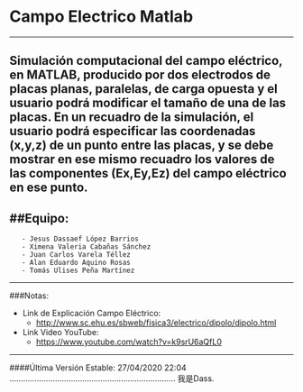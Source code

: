 # Campo Electrico Matlab
-------------------------
Simulación computacional del campo eléctrico, en MATLAB, producido por dos electrodos de placas planas, paralelas, de carga opuesta y el usuario podrá modificar el tamaño de una de las placas. 
En un recuadro de la simulación, el usuario podrá especificar las coordenadas (x,y,z) de un punto entre las placas, y se debe mostrar en ese mismo recuadro los valores de las componentes (Ex,Ey,Ez) del campo eléctrico en ese punto.
------------------------------------------------------------------------
##Equipo:
----------
       - Jesus Dassaef López Barrios
       - Ximena Valeria Cabañas Sánchez
       - Juan Carlos Varela Téllez
       - Alan Eduardo Aquino Rosas
       - Tomás Ulises Peña Martínez
-------------------------------------------------------------------------
###Notas:

   * Link de Explicación Campo Eléctrico:
       * http://www.sc.ehu.es/sbweb/fisica3/electrico/dipolo/dipolo.html
   * Link Video YouTube:
       * https://www.youtube.com/watch?v=k9srU6aQfL0
-------------------------------------------------------------------------
####Última Versión Estable: 27/04/2020 22:04
.........................................................................
我是Dass.
